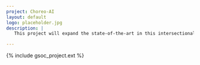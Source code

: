 ```yaml
---
project: Choreo-AI
layout: default
logo: placeholder.jpg
description: |
   This project will expand the state-of-the-art in this intersectional field by exploring duets featuring pairs of dancers, enabling choreography that features authentic interactions between humans & AI models.

---
```


{% include gsoc_project.ext %}
